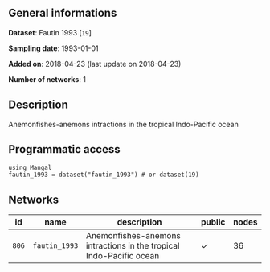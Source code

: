 ## General informations

**Dataset**: Fautin 1993 [`19`]

**Sampling date**: 1993-01-01

**Added on**: 2018-04-23 (last update on 2018-04-23)

**Number of networks**: 1

## Description

Anemonfishes-anemons intractions in the tropical Indo-Pacific ocean

## Programmatic access

    using Mangal
    fautin_1993 = dataset("fautin_1993") # or dataset(19)

## Networks

| id | name | description | public | nodes |
|:--:|------|-------------|--------|-------|
| `806` | `fautin_1993` | Anemonfishes-anemons intractions in the tropical Indo-Pacific ocean | ✓ | 36 |


